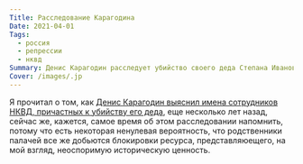 ```yaml
---
Title: Расследование Карагодина
Date: 2021-04-01
Tags:
  - россия
  - репрессии
  - нквд
Summary: Денис Карагодин расследует убийство своего деда Степана Ивановича сотрудниками НКВД в 1938
Cover: /images/.jp
---
```


Я прочитал о том, как [Денис Карагодин выяснил имена сотрудников НКВД, причастных к убийству его деда](https://karagodin.org/?page_id=398), еще несколько лет назад, сейчас же, кажется, самое время об этом расследовании напомнить, потому что есть некоторая ненулевая вероятность, что родственники палачей все же добьются блокировки ресурса, представляюещего, на мой взгляд, неоспоримую историческую ценность.